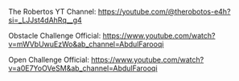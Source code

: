The Robertos YT Channel: https://youtube.com/@therobotos-e4h?si=_LJJst4dAhRq__g4

Obstacle Challenge Official: https://www.youtube.com/watch?v=mWVbUwuEzWo&ab_channel=AbdulFarooqi

Open Challenge Official: https://www.youtube.com/watch?v=a0E7YoOVeSM&ab_channel=AbdulFarooqi
